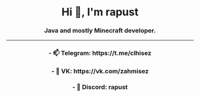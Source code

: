<h1 align="center">Hi 👋, I'm rapust</h1>
<h3 align="center">Java and mostly Minecraft developer.</h3>
<hr>
<h3 align="center"> - 📫 Telegram: https://t.me/clhisez </h3>
<h3 align="center"> - 💬 VK: https://vk.com/zahmisez </h3>
<h3 align="center"> - 👯 Discord: rapust </h3>
